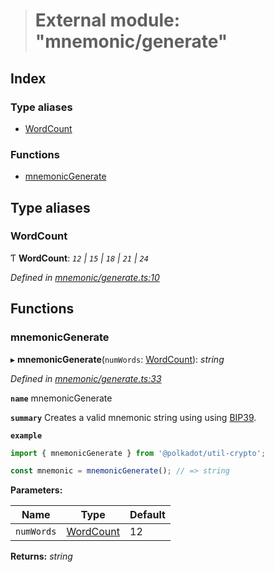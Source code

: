 > # External module: "mnemonic/generate"

## Index

### Type aliases

* [WordCount](_mnemonic_generate_.md#wordcount)

### Functions

* [mnemonicGenerate](_mnemonic_generate_.md#mnemonicgenerate)

## Type aliases

###  WordCount

Ƭ **WordCount**: *`12` | `15` | `18` | `21` | `24`*

*Defined in [mnemonic/generate.ts:10](https://github.com/polkadot-js/common/blob/4308722/packages/util-crypto/src/mnemonic/generate.ts#L10)*

## Functions

###  mnemonicGenerate

▸ **mnemonicGenerate**(`numWords`: [WordCount](_mnemonic_generate_.md#wordcount)): *string*

*Defined in [mnemonic/generate.ts:33](https://github.com/polkadot-js/common/blob/4308722/packages/util-crypto/src/mnemonic/generate.ts#L33)*

**`name`** mnemonicGenerate

**`summary`** Creates a valid mnemonic string using using [BIP39](https://github.com/bitcoin/bips/blob/master/bip-0039.mediawiki).

**`example`** 
<BR>

```javascript
import { mnemonicGenerate } from '@polkadot/util-crypto';

const mnemonic = mnemonicGenerate(); // => string
```

**Parameters:**

Name | Type | Default |
------ | ------ | ------ |
`numWords` | [WordCount](_mnemonic_generate_.md#wordcount) | 12 |

**Returns:** *string*